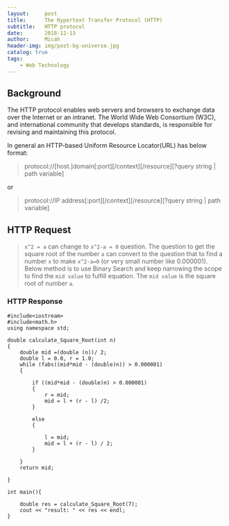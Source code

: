 ```yaml
---
layout:     post
title:      The Hypertext Transfer Protocol (HTTP)
subtitle:   HTTP protocol
date:       2018-12-13
author:     Micah
header-img: img/post-bg-universe.jpg
catalog: true
tags:
    - Web Technology
---
```


## Background

The HTTP protocol enables web servers and browsers to exchange data over the 
Internet or an intranet. The World Wide Web Consortium (W3C), and international
community that develops standards, is responsible for revising and maintaining
this protocol.

In general an HTTP-based Uniform Resource Locator(URL) has below format:

>protocol://[host.]domain[:port][/context][/resource][?query string | path variable]

or

>protocol://IP address[:port][/context][/resource][?query string | path variable]
   
 
## HTTP Request

> `x^2 = a` can change to `x^2-a = 0` question. The question to get the square root of the number `a` can 
> convert to the question that to find a number `x` to make `x^2-a=0` (or very small number like 0.000001).
> Below method is to use Binary Search and keep narrowing the scope to find the `mid value` to fulfill equation.
> The `mid value` is the square root of number `a`.

### HTTP Response

    #include<iostream>
    #include<math.h>
    using namespace std;

    double calculate_Square_Root(int n)
    {
        double mid =(double (n))/ 2;
        double l = 0.0, r = 1.0;
        while (fabs((mid*mid - (double)n)) > 0.000001)
        {

            if ((mid*mid - (double)n) > 0.000001)
            {
                r = mid;
                mid = l + (r - l) /2;
            }

            else
            {

                l = mid;
                mid = l + (r - l) / 2;
            }

        }
        return mid;

    }

    int main(){
    
        double res = calculate_Square_Root(7);
        cout << "result: " << res << endl;
    }



 

